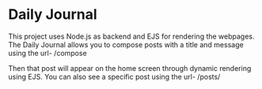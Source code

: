 # Daily Journal

This project uses Node.js as backend and EJS for rendering the webpages.
The Daily Journal allows you to compose posts with a title and message using the url-     /compose

Then that post will appear on the home screen through dynamic rendering using EJS. You can also see a specific post using the url-      /posts/<nameofpost>
